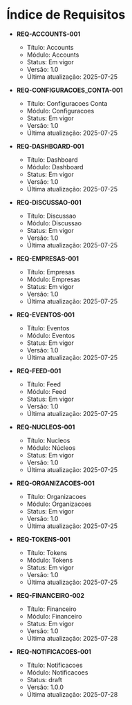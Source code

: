 # Índice de Requisitos

- **REQ-ACCOUNTS-001**
  - Título: Accounts
  - Módulo: Accounts
  - Status: Em vigor
  - Versão: 1.0
  - Última atualização: 2025-07-25


- **REQ-CONFIGURACOES_CONTA-001**
  - Título: Configuracoes Conta
  - Módulo: Configuracoes
  - Status: Em vigor
  - Versão: 1.0
  - Última atualização: 2025-07-25

- **REQ-DASHBOARD-001**
  - Título: Dashboard
  - Módulo: Dashboard
  - Status: Em vigor
  - Versão: 1.0
  - Última atualização: 2025-07-25

- **REQ-DISCUSSAO-001**
  - Título: Discussao
  - Módulo: Discussao
  - Status: Em vigor
  - Versão: 1.0
  - Última atualização: 2025-07-25

- **REQ-EMPRESAS-001**
  - Título: Empresas
  - Módulo: Empresas
  - Status: Em vigor
  - Versão: 1.0
  - Última atualização: 2025-07-25

- **REQ-EVENTOS-001**
  - Título: Eventos
  - Módulo: Eventos
  - Status: Em vigor
  - Versão: 1.0
  - Última atualização: 2025-07-25

- **REQ-FEED-001**
  - Título: Feed
  - Módulo: Feed
  - Status: Em vigor
  - Versão: 1.0
  - Última atualização: 2025-07-25

- **REQ-NUCLEOS-001**
  - Título: Nucleos
  - Módulo: Núcleos
  - Status: Em vigor
  - Versão: 1.0
  - Última atualização: 2025-07-25

- **REQ-ORGANIZACOES-001**
  - Título: Organizacoes
  - Módulo: Organizacoes
  - Status: Em vigor
  - Versão: 1.0
  - Última atualização: 2025-07-25

- **REQ-TOKENS-001**
  - Título: Tokens
  - Módulo: Tokens
  - Status: Em vigor
  - Versão: 1.0
  - Última atualização: 2025-07-25

- **REQ-FINANCEIRO-002**
  - Título: Financeiro
  - Módulo: Financeiro
  - Status: Em vigor
  - Versão: 1.0
  - Última atualização: 2025-07-28

- **REQ-NOTIFICACOES-001**
  - Título: Notificacoes
  - Módulo: Notificacoes
  - Status: draft
  - Versão: 1.0.0
  - Última atualização: 2025-07-28
